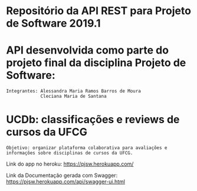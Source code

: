 # Repositório da API REST para Projeto de Software 2019.1
#
# API desenvolvida como parte do projeto final da disciplina Projeto de Software:
    Integrantes: Alessandra Maria Ramos Barros de Moura
                 Cleciana Maria de Santana

# UCDb: classificações e reviews de cursos da UFCG
    Objetivo: organizar plataforma colaborativa para avaliações e informações sobre disciplinas de cursos da UFCG.

Link do app no heroku: https://pjsw.herokuapp.com/

Link da Documentação gerada com Swagger: https://pjsw.herokuapp.com/api/swagger-ui.html
